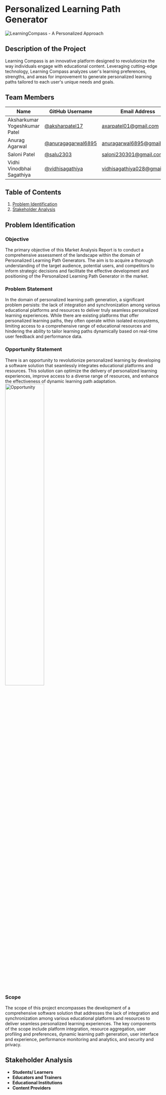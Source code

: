 # Personalized Learning Path Generator

![LearningCompass - A Personalized Approach](https://github.com/vidhisagathiya/LearningCompass-Soen6841_Group14/blob/main/LearningCompass.png)

## Description of the Project

Learning Compass is an innovative platform designed to revolutionize the way individuals engage with educational content. Leveraging cutting-edge technology, Learning Compass analyzes user's learning preferences, strengths, and areas for improvement to generate personalized learning paths tailored to each user's unique needs and goals.

## Team Members

| Name                        | GitHub Username             | Email Address               
|-----------------------------|-----------------------------|-----------------------------|
| Aksharkumar Yogeshkumar Patel | [@aksharpatel17][1]        | axarpatel01@gmail.com       | 
| Anurag Agarwal               | [@anuragagarwal6895][2]     | anuragarwal6895@gmail.com   |
| Saloni Patel        | [@salu2303][3]             | saloni230301@gmail.com         |
| Vidhi Vinodbhai Sagathiya   | [@vidhisagathiya][4]        | vidhisagathiya028@gmail.com |                     

[1]: https://github.com/aksharpatel17
[2]: https://github.com/anuragagarwal6895
[3]: https://github.com/salu2303
[4]: https://github.com/vidhisagathiya

## Table of Contents
1. [Problem Identification](#problem-identification)
2. [Stakeholder Analysis](#stakeholder-analysis)

## Problem Identification
### Objective
The primary objective of this Market Analysis Report is to conduct a comprehensive assessment of the landscape within the domain of Personalized Learning Path Generators. The aim is to acquire a thorough understanding of the target audience, potential users, and competitors to inform strategic decisions and facilitate the effective development and positioning of the Personalized Learning Path Generator in the market.

### Problem Statement
In the domain of personalized learning path generation, a significant problem persists: the lack of integration and synchronization among various educational platforms and resources to deliver truly seamless personalized learning experiences. While there are existing platforms that offer personalized learning paths, they often operate within isolated ecosystems, limiting access to a comprehensive range of educational resources and hindering the ability to tailor learning paths dynamically based on real-time user feedback and performance data.

### Opportunity Statement
There is an opportunity to revolutionize personalized learning by developing a software solution that seamlessly integrates educational platforms and resources. This solution can optimize the delivery of personalized learning experiences, improve access to a diverse range of resources, and enhance the effectiveness of dynamic learning path adaptation.
<img src="https://github.com/vidhisagathiya/LearningCompass-Soen6841_Group14/blob/main/Opportunity.png" alt="Opportunity" width="50%">
### Scope
The scope of this project encompasses the development of a comprehensive software solution that addresses the lack of integration and synchronization among various educational platforms and resources to deliver seamless personalized learning experiences. The key components of the scope include platform integration, resource aggregation, user profiling and preferences, dynamic learning path generation, user interface and experience, performance monitoring and analytics, and security and privacy.

## Stakeholder Analysis
- **Students/ Learners**
- **Educators and Trainers**
- **Educational Institutions**
- **Content Providers**
